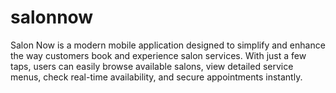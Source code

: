 # salonnow
Salon Now is a modern mobile application designed to simplify and enhance the way customers book and experience salon services. With just a few taps, users can easily browse available salons, view detailed service menus, check real-time availability, and secure appointments instantly.
